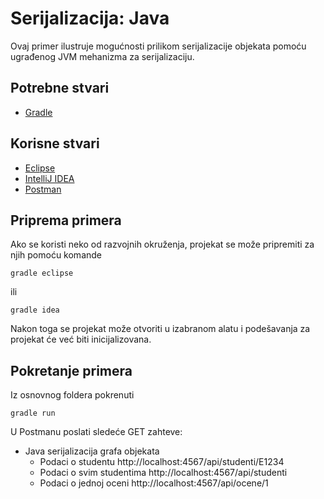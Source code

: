 # Serijalizacija: Java 

Ovaj primer ilustruje mogućnosti prilikom serijalizacije objekata pomoću
ugrađenog JVM mehanizma za serijalizaciju.

## Potrebne stvari

* [Gradle](https://gradle.org)

## Korisne stvari

* [Eclipse](https://www.eclipse.org)
* [IntelliJ IDEA](https://www.jetbrains.com/idea/)
* [Postman](https://www.getpostman.com)

## Priprema primera

Ako se koristi neko od razvojnih okruženja, projekat se može pripremiti za
njih pomoću komande

`gradle eclipse`

ili 

`gradle idea`

Nakon toga se projekat može otvoriti u izabranom alatu i podešavanja za
projekat će već biti inicijalizovana.

## Pokretanje primera

Iz osnovnog foldera pokrenuti

`gradle run`

U Postmanu poslati sledeće GET zahteve:

 * Java serijalizacija grafa objekata
   * Podaci o studentu
     http://localhost:4567/api/studenti/E1234
   * Podaci o svim studentima
     http://localhost:4567/api/studenti
   * Podaci o jednoj oceni
     http://localhost:4567/api/ocene/1
